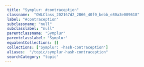 ```yaml
--- 
 title: "Symplur: #contraception" 
 classname:  "OWLClass_202167d2_2866_40f0_bebb_e80a3e009618" 
 label: "#contraception" 
 subclassname: "null" 
 subclasslabel: "null" 
 parentclassname: "Symplur" 
 parentclasslabel: "Symplur" 
 equalentCollections: [] 
 collections: ['Symplur: -hash-contraception']
 aliases:  "/topic/symplur-hash-contraception"  
 searchCategory: "topic" 
---
```

